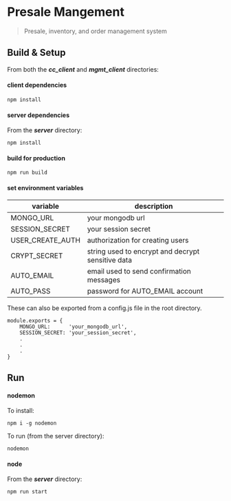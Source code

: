 # Presale Mangement

> Presale, inventory, and order management system

## Build & Setup

From both the __*cc_client*__ and __*mgmt_client*__ directories:

#### client dependencies
``` 
npm install
``` 
 
#### server dependencies

From the __*server*__ directory:

```
npm install
 ```

#### build for production
```
npm run build
```

#### set environment variables

variable | description
--------- | -------
MONGO_URL | your mongodb url
SESSION_SECRET | your session secret
USER_CREATE_AUTH | authorization for creating users
CRYPT_SECRET | string used to encrypt and decrypt sensitive data
AUTO_EMAIL | email used to send confirmation messages
AUTO_PASS | password for AUTO_EMAIL account

These can also be exported from a config.js file in the root directory.

```
module.exports = {
    MONGO_URL:      'your_mongodb_url',
    SESSION_SECRET: 'your_session_secret',
    .
    .
    .
}
```

## Run
#### nodemon

To install:
``` 
npm i -g nodemon
```

To run (from the server directory):
```
nodemon
``` 
 
#### node
From the __*server*__ directory:
``` 
npm run start
```
